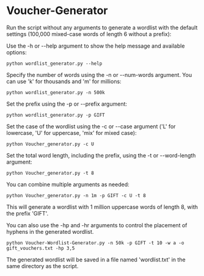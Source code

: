 # Voucher-Generator
Run the script without any arguments to generate a wordlist with the default settings (100,000 mixed-case words of length 6 without a prefix):

Use the -h or --help argument to show the help message and available options:

    python wordlist_generator.py --help

Specify the number of words using the -n or --num-words argument. You can use 'k' for thousands and 'm' for millions:

    python wordlist_generator.py -n 500k

Set the prefix using the -p or --prefix argument:

    python wordlist_generator.py -p GIFT

Set the case of the wordlist using the -c or --case argument ('L' for lowercase, 'U' for uppercase, 'mix' for mixed case):

    python Voucher_generator.py -c U

Set the total word length, including the prefix, using the -t or --word-length argument:

    python Voucher_generator.py -t 8

You can combine multiple arguments as needed:

    python Voucher_generator.py -n 1m -p GIFT -c U -t 8

This will generate a wordlist with 1 million uppercase words of length 8, with the prefix 'GIFT'.

You can also use the -hp and -hr arguments to control the placement of hyphens in the generated wordlist.

    python Voucher-Wordlist-Generator.py -n 50k -p GIFT -t 10 -w a -o gift_vouchers.txt -hp 3,5

The generated wordlist will be saved in a file named 'wordlist.txt' in the same directory as the script.
